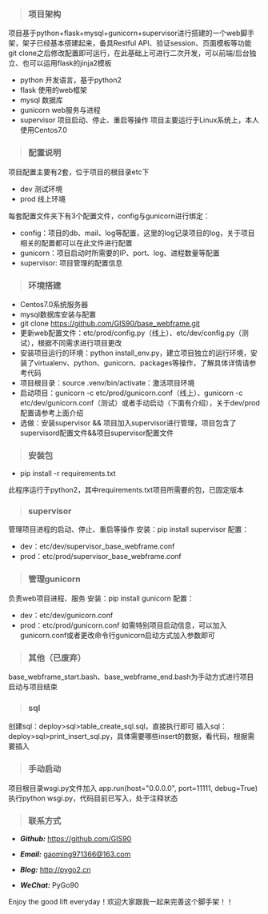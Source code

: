> ### 项目架构

项目基于python+flask+mysql+gunicorn+supervisor进行搭建的一个web脚手架，架子已经基本搭建起来，备具Restful API、验证session、页面模板等功能
git clone之后修改配置即可运行，在此基础上可进行二次开发，可以前端/后台独立、也可以运用flask的jinja2模板
  - python 开发语言，基于python2
  - flask 使用的web框架
  - mysql 数据库
  - gunicorn web服务与进程
  - supervisor 项目启动、停止、重启等操作
项目主要运行于Linux系统上，本人使用Centos7.0

> ### 配置说明

项目配置主要有2套，位于项目的根目录etc下
  - dev 测试环境
  - prod 线上环境

每套配置文件夹下有3个配置文件，config与gunicorn进行绑定：
  - config：项目的db、mail、log等配置，这里的log记录项目的log，关于项目相关的配置都可以在此文件进行配置
  - gunicorn：项目启动时所需要的IP、port、log、进程数量等配置
  - supervisor: 项目管理的配置信息

> ### 环境搭建

  - Centos7.0系统服务器
  - mysql数据库安装与配置
  - git clone https://github.com/GIS90/base_webframe.git
  - 更新web配置文件：etc/prod/config.py（线上）、etc/dev/config.py（测试），根据不同需求进行项目更改
  - 安装项目运行的环境：python install_env.py，建立项目独立的运行环境，安装了virtualenv、python、gunicorn、packages等操作，了解具体详情请参考代码
  - 项目根目录：source .venv/bin/activate：激活项目环境
  - 启动项目：gunicorn -c etc/prod/gunicorn.conf（线上）、gunicorn -c etc/dev/gunicorn.conf（测试）或者手动启动（下面有介绍），关于dev/prod配置请参考上面介绍
  - 选做：安装supervisor && 项目加入supervisor进行管理，项目包含了supervisord配置文件&&项目supervisor配置文件

> ### 安装包

  - pip install -r requirements.txt

此程序运行于python2，其中requirements.txt项目所需要的包，已固定版本

> ### supervisor

管理项目进程的启动、停止、重启等操作
安装：pip install supervisor
配置：
  - dev：etc/dev/supervisor_base_webframe.conf
  - prod：etc/prod/supervisor_base_webframe.conf

> ### 管理gunicorn

负责web项目进程、服务
安装：pip install gunicorn
配置：
  - dev：etc/dev/gunicorn.conf
  - prod：etc/prod/gunicorn.conf
如需特别项目启动信息，可以加入gunicorn.conf或者更改命令行gunicorn启动方式加入参数即可

> ### 其他（已废弃）

base_webframe_start.bash、base_webframe_end.bash为手动方式进行项目启动与项目结束

> ### sql

创建sql：deploy>sql>table_create_sql.sql，直接执行即可
插入sql：deploy>sql>print_insert_sql.py，具体需要哪些insert的数据，看代码，根据需要插入

> ### 手动启动

项目根目录wsgi.py文件加入
app.run(host="0.0.0.0", port=11111, debug=True)
执行python wsgi.py，代码目前已写入，处于注释状态

> ### 联系方式

* ***Github:*** https://github.com/GIS90

* ***Email:*** gaoming971366@163.com

* ***Blog:*** http://pygo2.cn

* ***WeChat:*** PyGo90


Enjoy the good lift everyday！欢迎大家跟我一起来完善这个脚手架！！
